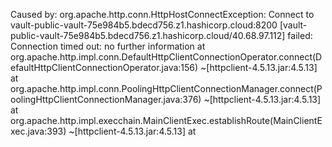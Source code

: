 Caused by: org.apache.http.conn.HttpHostConnectException: Connect to vault-public-vault-75e984b5.bdecd756.z1.hashicorp.cloud:8200 [vault-public-vault-75e984b5.bdecd756.z1.hashicorp.cloud/40.68.97.112] failed: Connection timed out: no further information
	at org.apache.http.impl.conn.DefaultHttpClientConnectionOperator.connect(DefaultHttpClientConnectionOperator.java:156) ~[httpclient-4.5.13.jar:4.5.13]
	at org.apache.http.impl.conn.PoolingHttpClientConnectionManager.connect(PoolingHttpClientConnectionManager.java:376) ~[httpclient-4.5.13.jar:4.5.13]
	at org.apache.http.impl.execchain.MainClientExec.establishRoute(MainClientExec.java:393) ~[httpclient-4.5.13.jar:4.5.13]
	at
